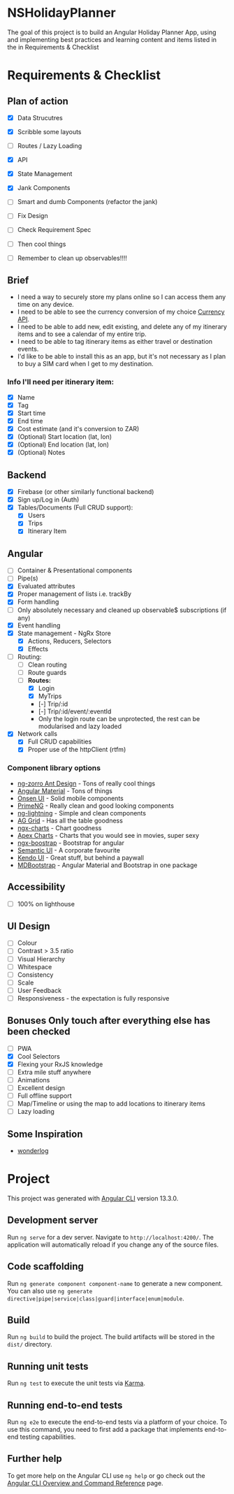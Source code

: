 # NSHolidayPlanner

The goal of this project is to build an Angular Holiday Planner App, using and implementing best practices and learning content and items listed in the in Requirements & Checklist

# Requirements & Checklist

## Plan of action

- [x] Data Strucutres
- [x] Scribble some layouts
- [ ] Routes / Lazy Loading
- [x] API
- [x] State Management
- [x] Jank Components
- [ ] Smart and dumb Components (refactor the jank)
- [ ] Fix Design
- [ ] Check Requirement Spec
- [ ] Then cool things

- [ ] Remember to clean up observables!!!!

## Brief

- I need a way to securely store my plans online so I can access them any time on any device.
- I need to be able to see the currency conversion of my choice [Currency API](https://api.currencyapi.com/v3/latest).
- I need to be able to add new, edit existing, and delete any of my itinerary items and to see a calendar of my entire trip.
- I need to be able to tag itinerary items as either travel or destination events.
- I'd like to be able to install this as an app, but it's not necessary as I plan to buy a SIM card when I get to my destination.

### Info I'll need per itinerary item:

- [x] Name
- [x] Tag
- [x] Start time
- [x] End time
- [x] Cost estimate (and it's conversion to ZAR)
- [x] (Optional) Start location (lat, lon)
- [x] (Optional) End location (lat, lon)
- [x] (Optional) Notes

## Backend

- [x] Firebase (or other similarly functional backend)
- [x] Sign up/Log in (Auth)
- [x] Tables/Documents (Full CRUD support):
  - [x] Users
  - [x] Trips
  - [x] Itinerary Item

## Angular

- [ ] Container & Presentational components
- [ ] Pipe(s)
- [x] Evaluated attributes
- [x] Proper management of lists i.e. trackBy
- [x] Form handling
- [ ] Only absolutely necessary and cleaned up observable$ subscriptions (if any)
- [x] Event handling
- [x] State management - NgRx Store
  - [x] Actions, Reducers, Selectors
  - [x] Effects
- [ ] Routing:
  - [ ] Clean routing
  - [ ] Route guards
  - [ ] **Routes:**
    - [x] Login
    - [x] MyTrips
    - [-] Trip/:id
    - [-] Trip/:id/event/:eventId
    - Only the login route can be unprotected, the rest can be modularised and lazy loaded
- [x] Network calls
  - [x] Full CRUD capabilities
  - [x] Proper use of the httpClient (rtfm)

### Component library options

- [ng-zorro Ant Design](https://ng.ant.design/docs/introduce/en) - Tons of really cool things
- [Angular Material](https://material.angular.io/) - Tons of things
- [Onsen UI](https://onsen.io/) - Solid mobile components
- [PrimeNG](https://www.primefaces.org/primeng/#/) - Really clean and good looking components
- [ng-lightning](https://ng-lightning.github.io/ng-lightning/#/) - Simple and clean components
- [AG Grid](https://www.ag-grid.com/) - Has all the table goodness
- [ngx-charts](https://swimlane.gitbook.io/ngx-charts/) - Chart goodness
- [Apex Charts](https://apexcharts.com/) - Charts that you would see in movies, super sexy
- [ngx-boostrap](https://valor-software.com/ngx-bootstrap/#/) - Bootstrap for angular
- [Semantic UI](https://semantic-ui.com/) - A corporate favourite
- [Kendo UI](https://www.telerik.com/kendo-ui) - Great stuff, but behind a paywall
- [MDBootstrap](https://mdbootstrap.com/docs/b5/angular/) - Angular Material and Bootstrap in one package

## Accessibility

- [ ] 100% on lighthouse

## UI Design

- [ ] Colour
- [ ] Contrast > 3.5 ratio
- [ ] Visual Hierarchy
- [ ] Whitespace
- [ ] Consistency
- [ ] Scale
- [ ] User Feedback
- [ ] Responsiveness - the expectation is fully responsive

## Bonuses **Only touch after everything else has been checked**

- [ ] PWA
- [x] Cool Selectors
- [x] Flexing your RxJS knowledge
- [ ] Extra mile stuff anywhere
- [ ] Animations
- [ ] Excellent design
- [ ] Full offline support
- [ ] Map/Timeline or using the map to add locations to itinerary items
- [ ] Lazy loading

## Some Inspiration

- [wonderlog](https://wanderlog.com/)

# Project

This project was generated with [Angular CLI](https://github.com/angular/angular-cli) version 13.3.0.

## Development server

Run `ng serve` for a dev server. Navigate to `http://localhost:4200/`. The application will automatically reload if you change any of the source files.

## Code scaffolding

Run `ng generate component component-name` to generate a new component. You can also use `ng generate directive|pipe|service|class|guard|interface|enum|module`.

## Build

Run `ng build` to build the project. The build artifacts will be stored in the `dist/` directory.

## Running unit tests

Run `ng test` to execute the unit tests via [Karma](https://karma-runner.github.io).

## Running end-to-end tests

Run `ng e2e` to execute the end-to-end tests via a platform of your choice. To use this command, you need to first add a package that implements end-to-end testing capabilities.

## Further help

To get more help on the Angular CLI use `ng help` or go check out the [Angular CLI Overview and Command Reference](https://angular.io/cli) page.
